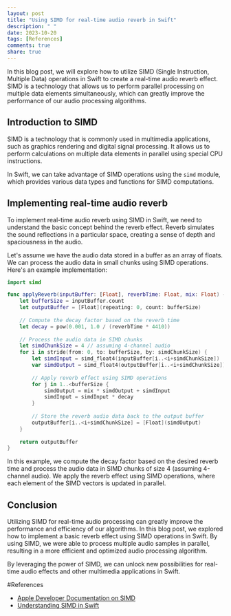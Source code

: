 ```yaml
---
layout: post
title: "Using SIMD for real-time audio reverb in Swift"
description: " "
date: 2023-10-20
tags: [References]
comments: true
share: true
---
```


In this blog post, we will explore how to utilize SIMD (Single Instruction, Multiple Data) operations in Swift to create a real-time audio reverb effect. SIMD is a technology that allows us to perform parallel processing on multiple data elements simultaneously, which can greatly improve the performance of our audio processing algorithms.

## Introduction to SIMD

SIMD is a technology that is commonly used in multimedia applications, such as graphics rendering and digital signal processing. It allows us to perform calculations on multiple data elements in parallel using special CPU instructions.

In Swift, we can take advantage of SIMD operations using the `simd` module, which provides various data types and functions for SIMD computations.

## Implementing real-time audio reverb

To implement real-time audio reverb using SIMD in Swift, we need to understand the basic concept behind the reverb effect. Reverb simulates the sound reflections in a particular space, creating a sense of depth and spaciousness in the audio.

Let's assume we have the audio data stored in a buffer as an array of floats. We can process the audio data in small chunks using SIMD operations. Here's an example implementation:

```swift
import simd

func applyReverb(inputBuffer: [Float], reverbTime: Float, mix: Float) -> [Float] {
    let bufferSize = inputBuffer.count
    let outputBuffer = [Float](repeating: 0, count: bufferSize)
    
    // Compute the decay factor based on the reverb time
    let decay = pow(0.001, 1.0 / (reverbTime * 4410))
    
    // Process the audio data in SIMD chunks
    let simdChunkSize = 4 // assuming 4-channel audio
    for i in stride(from: 0, to: bufferSize, by: simdChunkSize) {
        let simdInput = simd_float4(inputBuffer[i..<i+simdChunkSize])
        var simdOutput = simd_float4(outputBuffer[i..<i+simdChunkSize])
        
        // Apply reverb effect using SIMD operations
        for j in 1..<bufferSize {
            simdOutput = mix * simdOutput + simdInput
            simdInput = simdInput * decay
        }
        
        // Store the reverb audio data back to the output buffer
        outputBuffer[i..<i+simdChunkSize] = [Float](simdOutput)
    }
    
    return outputBuffer
}
```

In this example, we compute the decay factor based on the desired reverb time and process the audio data in SIMD chunks of size 4 (assuming 4-channel audio). We apply the reverb effect using SIMD operations, where each element of the SIMD vectors is updated in parallel.

## Conclusion

Utilizing SIMD for real-time audio processing can greatly improve the performance and efficiency of our algorithms. In this blog post, we explored how to implement a basic reverb effect using SIMD operations in Swift. By using SIMD, we were able to process multiple audio samples in parallel, resulting in a more efficient and optimized audio processing algorithm.

By leveraging the power of SIMD, we can unlock new possibilities for real-time audio effects and other multimedia applications in Swift.

#References

- [Apple Developer Documentation on SIMD](https://developer.apple.com/documentation/simd)
- [Understanding SIMD in Swift](https://www.raywenderlich.com/5885-understanding-simd-in-swift)